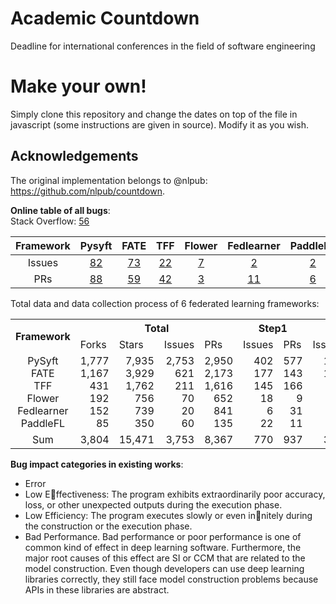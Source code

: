 # Academic Countdown
Deadline for international conferences in the field of software engineering

# Make your own!
Simply clone this repository and change the dates on top of the file in javascript (some instructions are given in source). Modify it as you wish.

## Acknowledgements

The original implementation belongs to @nlpub: <https://github.com/nlpub/countdown>.


**Online table of all bugs**:  
Stack Overflow: [56](https://1drv.ms/x/s!AnLV9A1xwwEthFHfmaPJEeMrCGqx?e=altB4I)

| Framework | Pysyft | FATE | TFF | Flower | Fedlearner | PaddleFL | Total |
|  :----:  | :----:  | :----:  | :----:  | :----:  | :----:  |  :----:  |  :----:  |
| Issues | [82](https://1drv.ms/x/s!AnLV9A1xwwEthEYZdSqFwqMJ6Zb-?e=0DIKJQ) | [73](https://1drv.ms/x/s!AnLV9A1xwwEthEpTBuXXhNdZB7VZ?e=PhA5dV) | [22](https://1drv.ms/x/s!AnLV9A1xwwEthDfaSsVHRzEfHUA-?e=fYnetj) | [7](https://1drv.ms/x/s!AnLV9A1xwwEthDwXCoWtuiUIpYQp?e=hN6c2o) | [2](https://1drv.ms/x/s!AnLV9A1xwwEthEFIUP5US1LGoIuy?e=Gvcr3i) | [2](https://1drv.ms/x/s!AnLV9A1xwwEthDPmsc2huz43vylH?e=lqvMLC) |  188 |
| PRs | [88](https://1drv.ms/x/s!AnLV9A1xwwEthEigX3XbPpwVqCap?e=tpuiEx) |  [59](https://1drv.ms/x/s!AnLV9A1xwwEthE1q_OOFHT_vlFsL?e=Kq43bm) | [42](https://1drv.ms/x/s!AnLV9A1xwwEthDooCeN2Doh2mPVL?e=GGFNJb) | [3](https://1drv.ms/x/s!AnLV9A1xwwEthD-bwJTq16Uk1XOq?e=G3f4ea) | [11](https://1drv.ms/x/s!AnLV9A1xwwEthESMSezj0-9vqQXG?e=YlhUcO) | [6](https://1drv.ms/x/s!AnLV9A1xwwEthDX3nrU0tsDXBSD3?e=I6uMTt) | 215 |

Total data and data collection process of 6 federated learning frameworks:
<table><tbody>
    <tr>
        <th rowspan="2">Framework</th>
        <th colspan="4"><div align="center">Total</div></th>
        <th colspan="2"><div align="center">Step1</div></th>
        <th colspan="2"><div align="center">Step2</div></th>
      	<th colspan="2"><div align="center">Step3</div></th>
    </tr>
    <tr>
        <td>Forks</td>
        <td>Stars</td>
        <td>Issues</td>
      	<td>PRs</td>
      	<td>Issues</td>
      	<td>PRs</td>
      	<td>Issues</td>
      	<td>PRs</td>
      	<td>Issues</td>
      	<td>PRs</td>
    </tr>
  <tr>
        <td>
          	<div align="center">PySyft</div>
          	<div align="center">FATE</div>
          	<div align="center">TFF</div>
          	<div align="center">Flower</div>
          	<div align="center">Fedlearner</div>
          	<div align="center">PaddleFL</div>
    		</td>
    		<td>
          	<div align="right">1,777</div>
    				<div align="right">1,167</div>
          	<div align="right">431</div>
          	<div align="right">192</div>
          	<div align="right">152</div>
          	<div align="right">85</div>
    		</td>
        <td>
          	<div align="right">7,935</div>
    				<div align="right">3,929</div>
          	<div align="right">1,762</div>
          	<div align="right">756</div>
          	<div align="right">739</div>
          	<div align="right">350</div>
    		</td>
    		<td>
          	<div align="right">2,753</div>
    				<div align="right">621</div>
          	<div align="right">211</div>
          	<div align="right">70</div>
          	<div align="right">20</div>
          	<div align="right">60</div>
    		</td>
    		<td>
          	<div align="right">2,950</div>
    				<div align="right">2,173</div>
          	<div align="right">1,616</div>
          	<div align="right">652</div>
          	<div align="right">841</div>
          	<div align="right">135</div>
    		</td>
    		<td>
          	<div align="right">402</div>
    				<div align="right">177</div>
          	<div align="right">145</div>
          	<div align="right">18</div>
          	<div align="right">6</div>
          	<div align="right">22</div>
    		</td>
    		<td>
          	<div align="right">577</div>
    				<div align="right">143</div>
          	<div align="right">166</div>
          	<div align="right">9</div>
          	<div align="right">31</div>
          	<div align="right">11</div>
    		</td>
    		<td>
          	<div align="right">172</div>
    				<div align="right">104</div>
          	<div align="right">46</div>
          	<div align="right">9</div>
          	<div align="right">3</div>
          	<div align="right">4</div>
    		</td>
    		<td>
          	<div align="right">217</div>
    				<div align="right">116</div>
          	<div align="right">113</div>
          	<div align="right">5</div>
          	<div align="right">21</div>
          	<div align="right">10</div>
    		</td>
    		<td>
          	<div align="right">84</div>
    				<div align="right">78</div>
          	<div align="right">22</div>
          	<div align="right">7</div>
          	<div align="right">3</div>
          	<div align="right">2</div>
    		</td>
    		<td>
          	<div align="right">92</div>
    				<div align="right">67</div>
          	<div align="right">44</div>
          	<div align="right">3</div>
          	<div align="right">11</div>
          	<div align="right">6</div>
    		</td>
    </tr>
  	<tr>
        <td><div align="center">Sum</div></td>
      	<td><div align="right">3,804</div></td>
      <td><div align="right">15,471</div></td>
      <td><div align="right">3,753</div></td>
      <td><div align="right">8,367</div></td>
      <td><div align="right">770</div></td>
      <td><div align="right">937</div></td>
      <td><div align="right">369</div></td>
      <td><div align="right">525</div></td>
      <td><div align="right">196</div></td>
      <td><div align="right">223</div></td>
</table>

**Bug impact categories in existing works**:

- Error
- Low Effectiveness: The program exhibits extraordinarily poor accuracy, loss, or other unexpected outputs during the execution phase.
- Low Efficiency: The program executes slowly or even innitely during the construction or the execution phase.
- Bad Performance. Bad performance or poor performance is one of common kind of effect in deep learning software. Furthermore, the major root causes of this effect are SI or CCM that are related to the model construction. Even though developers can use deep learning libraries correctly, they still face model construction problems because APIs in these libraries are abstract.
